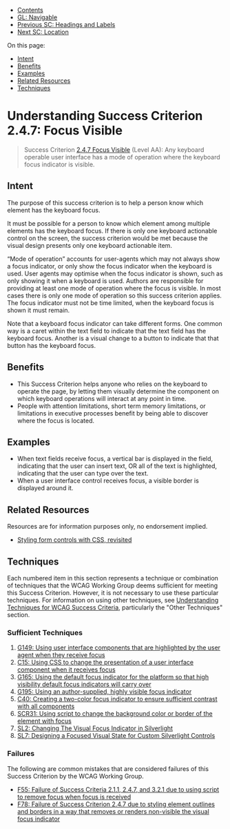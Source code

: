 -   [Contents](. "Table of Contents")
-   [GL: Navigable](navigable)
-   [Previous SC: Headings and Labels](headings-and-labels)
-   [Next SC: Location](location)

On this page:

-   [Intent](#intent)
-   [Benefits](#benefits)
-   [Examples](#examples)
-   [Related Resources](#resources)
-   [Techniques](#techniques)

Understanding Success Criterion 2.4.7: Focus Visible
====================================================

> Success Criterion [2.4.7 Focus Visible](https://www.w3.org/TR/WCAG21/#focus-visible) (Level AA): Any keyboard operable user interface has a mode of operation where the keyboard focus indicator is visible.

Intent
------

The purpose of this success criterion is to help a person know which element has the keyboard focus.

It must be possible for a person to know which element among multiple elements has the keyboard focus. If there is only one keyboard actionable control on the screen, the success criterion would be met because the visual design presents only one keyboard actionable item.

“Mode of operation” accounts for user-agents which may not always show a focus indicator, or only show the focus indicator when the keyboard is used. User agents may optimise when the focus indicator is shown, such as only showing it when a keyboard is used. Authors are responsible for providing at least one mode of operation where the focus is visible. In most cases there is only one mode of operation so this success criterion applies. The focus indicator must not be time limited, when the keyboard focus is shown it must remain.

Note that a keyboard focus indicator can take different forms. One common way is a caret within the text field to indicate that the text field has the keyboard focus. Another is a visual change to a button to indicate that that button has the keyboard focus.

Benefits
--------

-   This Success Criterion helps anyone who relies on the keyboard to operate the page, by letting them visually determine the component on which keyboard operations will interact at any point in time.
-   People with attention limitations, short term memory limitations, or limitations in executive processes benefit by being able to discover where the focus is located.

Examples
--------

-   When text fields receive focus, a vertical bar is displayed in the field, indicating that the user can insert text, OR all of the text is highlighted, indicating that the user can type over the text.
-   When a user interface control receives focus, a visible border is displayed around it.

Related Resources
-----------------

Resources are for information purposes only, no endorsement implied.

-   [Styling form controls with CSS, revisited](http://www.456bereastreet.com/archive/200701/styling_form_controls_with_css_revisited/)

Techniques
----------

Each numbered item in this section represents a technique or combination of techniques that the WCAG Working Group deems sufficient for meeting this Success Criterion. However, it is not necessary to use these particular techniques. For information on using other techniques, see [Understanding Techniques for WCAG Success Criteria](understanding-techniques), particularly the "Other Techniques" section.

### Sufficient Techniques

1.  <a href="https://www.w3.org/WAI/WCAG21/Techniques/general/G149" class="general">G149: Using user interface components that are highlighted by the user agent when they receive focus</a>
2.  <a href="https://www.w3.org/WAI/WCAG21/Techniques/css/C15" class="css">C15: Using CSS to change the presentation of a user interface component when it receives focus</a>
3.  <a href="https://www.w3.org/WAI/WCAG21/Techniques/general/G165" class="general">G165: Using the default focus indicator for the platform so that high visibility default focus indicators will carry over</a>
4.  <a href="https://www.w3.org/WAI/WCAG21/Techniques/general/G195" class="general">G195: Using an author-supplied, highly visible focus indicator</a>
5.  [C40: Creating a two-color focus indicator to ensure sufficient contrast with all components](https://www.w3.org/WAI/WCAG21/Techniques/css/C40)
6.  <a href="https://www.w3.org/WAI/WCAG21/Techniques/client-side-script/SCR31" class="script">SCR31: Using script to change the background color or border of the element with focus</a>
7.  <a href="https://www.w3.org/WAI/WCAG21/Techniques/silverlight/SL2" class="silverlight">SL2: Changing The Visual Focus Indicator in Silverlight</a>
8.  <a href="https://www.w3.org/WAI/WCAG21/Techniques/silverlight/SL7" class="silverlight">SL7: Designing a Focused Visual State for Custom Silverlight Controls</a>

### Failures

The following are common mistakes that are considered failures of this Success Criterion by the WCAG Working Group.

-   <a href="https://www.w3.org/WAI/WCAG21/Techniques/failures/F55" class="failure">F55: Failure of Success Criteria 2.1.1, 2.4.7, and 3.2.1 due to using script to remove focus when focus is received</a>
-   <a href="https://www.w3.org/WAI/WCAG21/Techniques/failures/F78" class="failure">F78: Failure of Success Criterion 2.4.7 due to styling element outlines and borders in a way that removes or renders non-visible the visual focus indicator</a>
